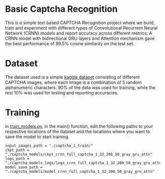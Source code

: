 # Basic Captcha Recognition

This is a simple text based CAPTCHA Recognition project where we build, train and experiment with different types of Convolutional Recurrent Neural Network (CRNN) models and report accuracy across different metrics. A CRNN model with bidirectional GRU layers and Attention mechanism gave the best performance of 99.5% cosine similarity on the test set.

# Dataset

The dataset used is a simple [kaggle dataset](https://www.kaggle.com/datasets/fournierp/captcha-version-2-images) consisting of different CAPTCHA images, where each image is a combination of 5 random alphanumeric characters. 90% of the data was used for training, while the rest 10% was used for testing and reporting accuracies.

# Training

In [train_models.py](https://github.com/harikiran17/BasicCaptchaRecognition/blob/main/train_models.py), in the main() function, edit the following paths to your respective locations of the dataset and the locations where you want to save the model to start training.
```
input_images_path = "./captcha_1_train/"
ckpt_path = "./captcha_models/ckpt_crnn_full_captcha_1_32_200_50_gray_gru_attn"
logs_path = "./captcha_models_logs/logs_crnn_full_captcha_1_32_200_50_gray_gru_attn"
model_save_path = "./captcha_models/model_crnn_full_captcha_1_32_200_50_gray_gru_attn"
```
